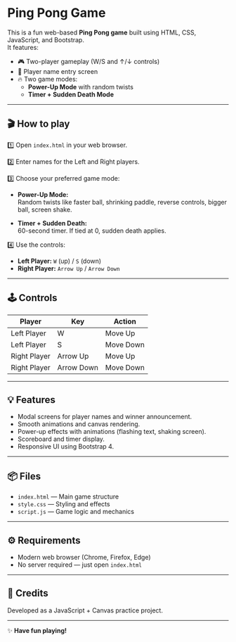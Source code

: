 # Ping Pong Game

This is a fun web-based **Ping Pong game** built using HTML, CSS, JavaScript, and Bootstrap.  
It features:
- 🎮 Two-player gameplay (W/S and ↑/↓ controls)  
- 🎯 Player name entry screen  
- 🔥 Two game modes:
  - **Power-Up Mode** with random twists
  - **Timer + Sudden Death Mode**

---

## 🎬 How to play

1️⃣ Open `index.html` in your web browser.

2️⃣ Enter names for the Left and Right players.

3️⃣ Choose your preferred game mode:
- **Power-Up Mode:**  
  Random twists like faster ball, shrinking paddle, reverse controls, bigger ball, screen shake.
  
- **Timer + Sudden Death:**  
  60-second timer. If tied at 0, sudden death applies.

4️⃣ Use the controls:
- **Left Player:** `W` (up) / `S` (down)  
- **Right Player:** `Arrow Up` / `Arrow Down`

---

## 🕹️ Controls

| Player      | Key        | Action     |
| ----------- | ---------- | ---------- |
| Left Player | W          | Move Up    |
| Left Player | S          | Move Down  |
| Right Player| Arrow Up   | Move Up    |
| Right Player| Arrow Down | Move Down  |

---

## 💡 Features

- Modal screens for player names and winner announcement.
- Smooth animations and canvas rendering.
- Power-up effects with animations (flashing text, shaking screen).
- Scoreboard and timer display.
- Responsive UI using Bootstrap 4.

---

## 📦 Files

- `index.html` — Main game structure
- `style.css` — Styling and effects
- `script.js` — Game logic and mechanics

---

## ⚙️ Requirements

- Modern web browser (Chrome, Firefox, Edge)
- No server required — just open `index.html`

---

## 🙌 Credits

Developed as a JavaScript + Canvas practice project.

---

✨ **Have fun playing!**
